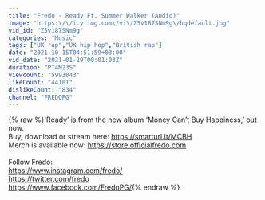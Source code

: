 ```yaml
---
title: "Fredo - Ready Ft. Summer Walker (Audio)"
image: "https:\/\/i.ytimg.com\/vi\/Z5v187SNm9g\/hqdefault.jpg"
vid_id: "Z5v187SNm9g"
categories: "Music"
tags: ["UK rap","UK hip hop","British rap"]
date: "2021-10-15T04:51:59+03:00"
vid_date: "2021-01-29T00:01:03Z"
duration: "PT4M23S"
viewcount: "5993043"
likeCount: "44101"
dislikeCount: "834"
channel: "FREDOPG"
---
```

{% raw %}'Ready’ is from the new album ‘Money Can’t Buy Happiness,’ out now.<br />Buy, download or stream here:  <a rel="nofollow" target="blank" href="https://smarturl.it/MCBH">https://smarturl.it/MCBH</a><br />Merch is available now: <a rel="nofollow" target="blank" href="https://store.officialfredo.com">https://store.officialfredo.com</a><br /><br />Follow Fredo:<br /><a rel="nofollow" target="blank" href="https://www.instagram.com/fredo/">https://www.instagram.com/fredo/</a><br /><a rel="nofollow" target="blank" href="https://twitter.com/fredo">https://twitter.com/fredo</a><br /><a rel="nofollow" target="blank" href="https://www.facebook.com/FredoPG/">https://www.facebook.com/FredoPG/</a>{% endraw %}
